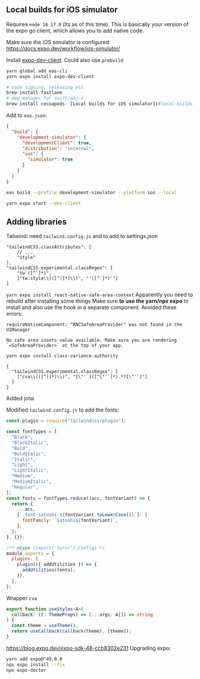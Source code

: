 ## Local builds for iOS simulator
Requires `node 18.17.0` (lts as of this time).
This is basically your version of the expo go client, which allows you to add native code.

Make sure the iOS simulator is configured: https://docs.expo.dev/workflow/ios-simulator/

Install [expo-dev-client](https://docs.expo.dev/develop/development-builds/installation/).
Could also use `prebuild`
```sh
yarn global add eas-cli
yarn expo install expo-dev-client

# code signing, releasing etc
brew install fastlane
# dep manager for swift/obj-c
brew install cocoapods- [Local builds for iOS simulator](#local-builds-for-ios-simulator)

```

Add to `eas.json`:
```json
{
  "build": {
    "development-simulator": {
      "developmentClient": true,
      "distribution": "internal",
      "ios": {
        "simulator": true
      }
    }
  }
}
```

```sh
eas build --profile development-simulator --platform ios --local

yarn expo start --dev-client
```

## Adding libraries

Tailwind: need `tailwind.config.js` and to add to settings.json
```json5
"tailwindCSS.classAttributes": [
    // ...
    "style"
],
"tailwindCSS.experimental.classRegex": [
    "tw`([^`]*)",
    ["tw.style\\(([^)]*)\\)", "'([^']*)'"]
]
```

`yarn expo install react-native-safe-area-context`
Apparently you need to rebuild after installing some things
Make sure **to use the yarn/npx expo** to install and also use the hook in a separate component.
Avoided these errors:
```
requireNativeComponent: "RNCSafeAreaProvider" was not found in the UIManager

No safe area insets value available. Make sure you are rendering `<SafeAreaProvider>` at the top of your app.
```

`yarn expo install class-variance-authority`
```json5
{
  "tailwindCSS.experimental.classRegex": [
    ["cva\\(([^)]*)\\)", "[\"'`]([^\"'`]*).*?[\"'`]"]
  ]
}
```

Added jotai

Modified `tailwind.config.js` to add the fonts:
```js
const plugin = require("tailwindcss/plugin");

const fontTypes = [
  "Black",
  "BlackItalic",
  "Bold",
  "BoldItalic",
  "Italic",
  "Light",
  "LightItalic",
  "Medium",
  "MediumItalic",
  "Regular",
];
const fonts = fontTypes.reduce((acc, fontVariant) => {
  return {
    ...acc,
    [`.font-satoshi-${fontVariant.toLowerCase()}`]: {
      fontFamily: `Satoshi${fontVariant}`,
    },
  };
}, {});

/** @type {import('twrnc').Config} */
module.exports = {
  plugins: [
    plugin(({ addUtilities }) => {
      addUtilities(fonts);
    }),
  ],
};

```

Wrapper `cva`
```ts
export function useStyles<A>(
  callback: (t: ThemeProps) => (...args: A[]) => string
) {
  const theme = useTheme();
  return useCallback(callback(theme), [theme]);
}
```

https://blog.expo.dev/expo-sdk-48-ccb8302e231
Upgrading expo:
```sh
yarn add expo@^49.0.0
npx expo install --fix
npx expo-doctor
```